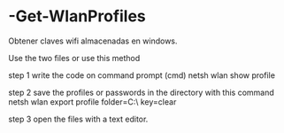 # -Get-WlanProfiles
Obtener claves wifi almacenadas en windows.

Use the two files or use this method

step 1 write the code on command prompt (cmd) netsh wlan show profile

step 2 save the profiles or passwords in the directory with this command netsh wlan export profile folder=C:\ key=clear

step 3 open the files with a text editor.
